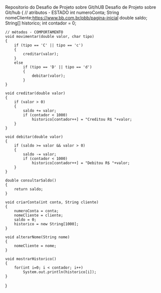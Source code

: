Repositorio do Desafio de Projeto sobre Git/hUB
Desafio de Projeto sobre   Git/hub
{
    // atributos - ESTADO
    int numeroConta;
    String nomeCliente;https://www.bb.com.br/pbb/pagina-inicial
    double saldo;
    String[] historico;
    int contador = 0;
   
    // métodos - COMPORTAMENTO
    void movimentar(double valor, char tipo)
    {
        if (tipo == 'C' || tipo == 'c')
        {
            creditar(valor);
        }
        else
            if (tipo == 'D' || tipo == 'd')
            {
                debitar(valor);
            }   
    }
   
    void creditar(double valor)
    {
        if (valor > 0)
        {
            saldo += valor;
            if (contador < 1000)
                historico[contador++] = "Creditou R$ "+valor;
        }
    }
   
    void debitar(double valor)
    {
        if (saldo >= valor && valor > 0)
        {
            saldo -= valor;
            if (contador < 1000)
                historico[contador++] = "Debitou R$ "+valor;
        }
    }
   
    double consultarSaldo()
    {
        return saldo;
    }
   
    void criarConta(int conta, String cliente)
    {
        numeroConta = conta;
        nomeCliente = cliente;
        saldo = 0;
        historico = new String[1000];
    }
   
    void alterarNome(String nome)
    {
        nomeCliente = nome;
    }
   
    void mostrarHistorico()
    {
        for(int i=0; i < contador; i++)
            System.out.println(historico[i]);
    }

}





